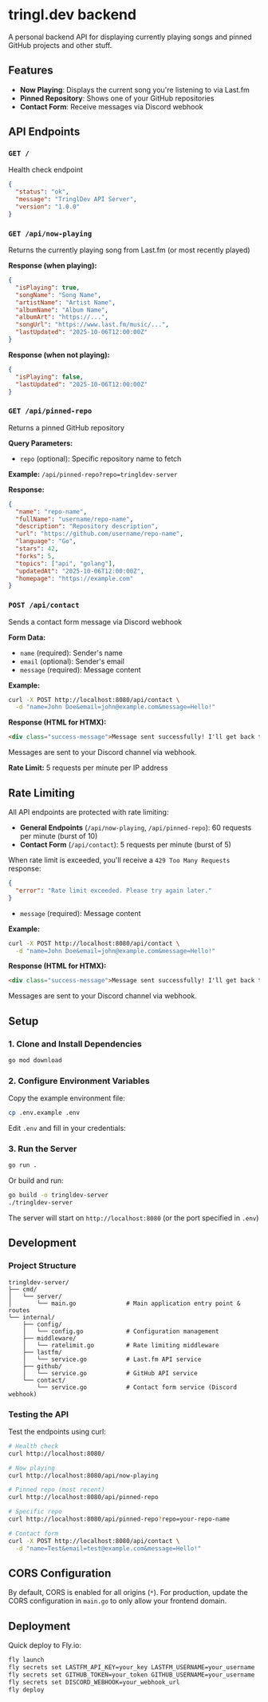 # tringl.dev backend

A personal backend API for displaying currently playing songs and pinned GitHub projects and other stuff.

## Features

- **Now Playing**: Displays the current song you're listening to via Last.fm
- **Pinned Repository**: Shows one of your GitHub repositories
- **Contact Form**: Receive messages via Discord webhook

## API Endpoints

### `GET /`
Health check endpoint
```json
{
  "status": "ok",
  "message": "TringlDev API Server",
  "version": "1.0.0"
}
```

### `GET /api/now-playing`
Returns the currently playing song from Last.fm (or most recently played)

**Response (when playing):**
```json
{
  "isPlaying": true,
  "songName": "Song Name",
  "artistName": "Artist Name",
  "albumName": "Album Name",
  "albumArt": "https://...",
  "songUrl": "https://www.last.fm/music/...",
  "lastUpdated": "2025-10-06T12:00:00Z"
}
```

**Response (when not playing):**
```json
{
  "isPlaying": false,
  "lastUpdated": "2025-10-06T12:00:00Z"
}
```

### `GET /api/pinned-repo`
Returns a pinned GitHub repository

**Query Parameters:**
- `repo` (optional): Specific repository name to fetch

**Example:** `/api/pinned-repo?repo=tringldev-server`

**Response:**
```json
{
  "name": "repo-name",
  "fullName": "username/repo-name",
  "description": "Repository description",
  "url": "https://github.com/username/repo-name",
  "language": "Go",
  "stars": 42,
  "forks": 5,
  "topics": ["api", "golang"],
  "updatedAt": "2025-10-06T12:00:00Z",
  "homepage": "https://example.com"
}
```

### `POST /api/contact`
Sends a contact form message via Discord webhook

**Form Data:**
- `name` (required): Sender's name
- `email` (optional): Sender's email
- `message` (required): Message content

**Example:**
```bash
curl -X POST http://localhost:8080/api/contact \
  -d "name=John Doe&email=john@example.com&message=Hello!"
```

**Response (HTML for HTMX):**
```html
<div class="success-message">Message sent successfully! I'll get back to you soon.</div>
```

Messages are sent to your Discord channel via webhook.

**Rate Limit:** 5 requests per minute per IP address

## Rate Limiting

All API endpoints are protected with rate limiting:

- **General Endpoints** (`/api/now-playing`, `/api/pinned-repo`): 60 requests per minute (burst of 10)
- **Contact Form** (`/api/contact`): 5 requests per minute (burst of 5)

When rate limit is exceeded, you'll receive a `429 Too Many Requests` response:
```json
{
  "error": "Rate limit exceeded. Please try again later."
}
```

- `message` (required): Message content

**Example:**
```bash
curl -X POST http://localhost:8080/api/contact \
  -d "name=John Doe&email=john@example.com&message=Hello!"
```

**Response (HTML for HTMX):**
```html
<div class="success-message">Message sent successfully! I'll get back to you soon.</div>
```

Messages are sent to your Discord channel via webhook.

## Setup

### 1. Clone and Install Dependencies

```bash
go mod download
```

### 2. Configure Environment Variables

Copy the example environment file:
```bash
cp .env.example .env
```

Edit `.env` and fill in your credentials:

### 3. Run the Server

```bash
go run .
```

Or build and run:
```bash
go build -o tringldev-server
./tringldev-server
```

The server will start on `http://localhost:8080` (or the port specified in `.env`)

## Development

### Project Structure
```
tringldev-server/
├── cmd/
│   └── server/
│       └── main.go              # Main application entry point & routes
└── internal/
    ├── config/
    │   └── config.go            # Configuration management
    ├── middleware/
    │   └── ratelimit.go         # Rate limiting middleware
    ├── lastfm/
    │   └── service.go           # Last.fm API service
    ├── github/
    │   └── service.go           # GitHub API service
    └── contact/
        └── service.go           # Contact form service (Discord webhook)
```

### Testing the API

Test the endpoints using curl:

```bash
# Health check
curl http://localhost:8080/

# Now playing
curl http://localhost:8080/api/now-playing

# Pinned repo (most recent)
curl http://localhost:8080/api/pinned-repo

# Specific repo
curl http://localhost:8080/api/pinned-repo?repo=your-repo-name

# Contact form
curl -X POST http://localhost:8080/api/contact \
  -d "name=Test&email=test@example.com&message=Hello!"
```

## CORS Configuration

By default, CORS is enabled for all origins (`*`). For production, update the CORS configuration in `main.go` to only allow your frontend domain.

## Deployment
Quick deploy to Fly.io:

```bash
fly launch
fly secrets set LASTFM_API_KEY=your_key LASTFM_USERNAME=your_username
fly secrets set GITHUB_TOKEN=your_token GITHUB_USERNAME=your_username
fly secrets set DISCORD_WEBHOOK=your_webhook_url
fly deploy
```
